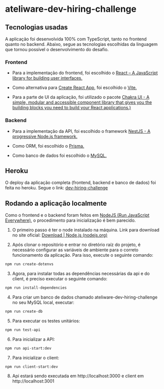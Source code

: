 # ateliware-dev-hiring-challenge

## Tecnologias usadas

A aplicação foi desenvolvida 100% com TypeScript, tanto no frontend quanto no backend. Abaixo, segue as tecnologias escolhidas da linguagem que tornou possível o desenvolvimento do desafio.

### Frontend

- Para a implementação do frontend, foi escolhido o [React – A JavaScript library for building user interfaces.](https://reactjs.org/)

- Como alternativa para [Create React App](https://create-react-app.dev/), foi escolhido o [Vite.](https://vitejs.dev/)

- Para a parte de UI da aplicação, foi utilizado o pacote [Chakra UI - A simple, modular and accessible component library that gives you the building blocks you need to build your React applications.)](https://chakra-ui.com/)

### Backend

- Para a implementação da API, foi escolhido o framework [NestJS - A progressive Node.js framework.](https://nestjs.com/)

- Como ORM, foi escolhido o [Prisma.](https://www.prisma.io/)

- Como banco de dados foi escolhido o [MySQL.](https://www.mysql.com/)

## Heroku

O deploy da aplicação completa (frontend, backend e banco de dados) foi feita no heroku. Segue o link: [dev-hiring-challenge](https://eric-dev-hiring-challenge.herokuapp.com)

## Rodando a aplicação localmente

Como o frontend e o backend foram feitos em [NodeJS (Run JavaScript Everywhere)](https://nodejs.dev/), o procedimento para inicialização é bem parecido.

1. O primeiro passo é ter o node instalado na máquina. Link para download no site oficial: [Download | Node.js (nodejs.org)](https://nodejs.org/pt-br/download/)

2. Após clonar o repositório e entrar no diretório raíz do projeto, é necessário configurar as variáveis de ambiente para o correto funcionamento da aplicação. Para isso, execute o seguinte comando:

```bash
npm run create-dotenvs
```

3. Agora, para instalar todas as dependências necessárias da api e do client, é preciso executar o seguinte comando:

```bash
npm run install-dependencies
```

4. Para criar um banco de dados chamado ateliware-dev-hiring-challenge no seu MySQL local, executar:

```bash
npm run create-db
```

5. Para executar os testes unitários:

```bash
npm run test-api
```

6. Para inicializar a API:

```bash
npm run api-start:dev
```

7. Para inicializar o client:

```bash
npm run client-start:dev
```

8. Api estará sendo executada em http://localhost:3000 e client em http://localhost:3001
